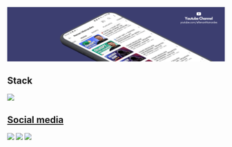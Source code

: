 <img src="https://github.com/renanmainardes/renanmainardes/blob/475f7faf955e8a87dd4cb489c74094c81ab14cb9/Capa%20-%20LinkedIn.png">



## Stack

   
  <a href="https://github.com/renanmainardes">  <img height="140em" src="https://github-readme-stats.vercel.app/api/top-langs/?username=renanmainardes&layout=compact&langs_count=7&theme=buefy"/>

  
  
   
   
    
   
   
   
   
  ## Social media
  

  <div> 
     <a href="https://www.linkedin.com/in/renanmainardes/" target="_blank"><img src="https://img.shields.io/badge/-LinkedIn-%230077B5?style=for-the-badge&logo=linkedin&logoColor=white" target="_blank"></a> 
    <a href="https://www.instagram.com/renanmainardes/" target="_blank"><img src="https://img.shields.io/badge/-Instagram-%23E4405F?style=for-the-badge&logo=instagram&logoColor=white" target="_blank"></a> 
  <a href="https://www.youtube.com/channel/UCNH9D0T_dTvQAtYpQ3HysgA" target="_blank"><img src="https://img.shields.io/badge/YouTube-FF0000?style=for-the-badge&logo=youtube&logoColor=white" target="_blank"></a>
 
 </div>
